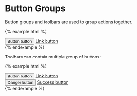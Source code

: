 # Button Groups

Button groups and toolbars are used to group actions together.

{% example html %}
<div class="btn-group">
    <button class="btn btn-default" type="button">Button button</button>
    <a class="btn btn-default" href="#" role="button">Link button</a>
</div>
{% endexample %}

Toolbars can contain multiple group of buttons:

{% example html %}
<div class="btn-toolbar">
    <div class="btn-group">
        <button class="btn btn-default" type="button">Button button</button>
        <a class="btn btn-default" href="#" role="button">Link button</a>
    </div>
    <div class="btn-group">
        <button class="btn btn-danger" type="button">Danger button</button>
        <a class="btn btn-success" href="#" role="button">Success button</a>
    </div>
</div>
{% endexample %}
